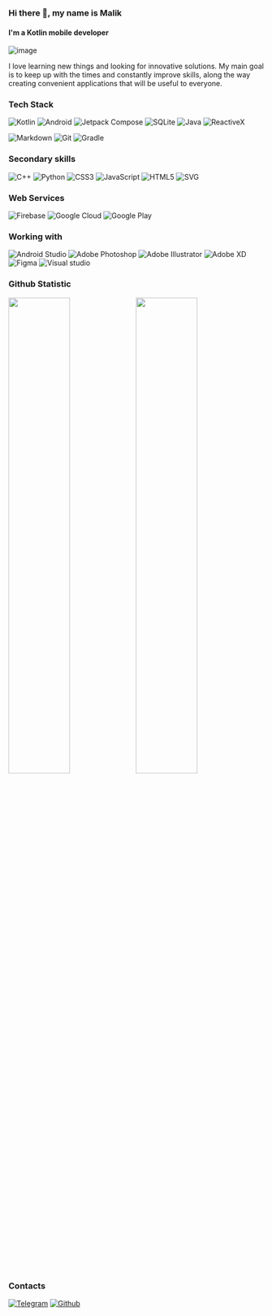 ### Hi there 👋, my name is Malik

#### I'm a Kotlin mobile developer

![image](https://user-images.githubusercontent.com/52178347/162585135-48cf838f-f0bc-4645-831b-e6610bd6df4b.png)


I love learning new things and looking for innovative solutions. My main goal is to keep up with the times and constantly improve skills, along the way creating convenient applications that will be useful to everyone. 


### Tech Stack
![Kotlin](https://img.shields.io/badge/Kotlin-a503fc?logo=kotlin&logoColor=white&style=for-the-badge)
![Android](https://img.shields.io/badge/Android-50f270?logo=android&logoColor=black&style=for-the-badge)
![Jetpack Compose](https://img.shields.io/static/v1?style=for-the-badge&message=Jetpack+Compose&color=4285F4&logo=Jetpack+Compose&logoColor=FFFFFF&label=)
![SQLite](https://img.shields.io/static/v1?style=for-the-badge&message=SQLite&color=003B57&logo=SQLite&logoColor=FFFFFF&label=)
![Java](https://img.shields.io/static/v1?style=for-the-badge&message=Java&color=007396&logo=Java&logoColor=FFFFFF&label=)
![ReactiveX](https://img.shields.io/static/v1?style=for-the-badge&message=RxJava&color=B7178C&logo=ReactiveX&logoColor=FFFFFF&label=)

![Markdown](https://img.shields.io/static/v1?style=for-the-badge&message=Markdown&color=FFFFFF&logo=Markdown&logoColor=000000&label=)
![Git](https://img.shields.io/static/v1?style=for-the-badge&message=Git&color=F05032&logo=Git&logoColor=FFFFFF&label=)
![Gradle](https://img.shields.io/static/v1?style=for-the-badge&message=Gradle&color=02303A&logo=Gradle&logoColor=FFFFFF&label=)

### Secondary skills
![C++](https://img.shields.io/static/v1?style=for-the-badge&message=C%2B%2B&color=00599C&logo=C%2B%2B&logoColor=FFFFFF&label=)
![Python](https://img.shields.io/static/v1?style=for-the-badge&message=Python&color=3776AB&logo=Python&logoColor=FFFFFF&label=)
![CSS3](https://img.shields.io/static/v1?style=for-the-badge&message=CSS3&color=1572B6&logo=CSS3&logoColor=FFFFFF&label=)
![JavaScript](https://img.shields.io/badge/Javascript-F7DF1E?logo=javascript&logoColor=black&style=for-the-badge)
![HTML5](https://img.shields.io/static/v1?style=for-the-badge&message=HTML5&color=E34F26&logo=HTML5&logoColor=FFFFFF&label=)
![SVG](https://img.shields.io/badge/Svg-FFB13B?logo=svg&logoColor=black&style=for-the-badge)

### Web Services
![Firebase](https://img.shields.io/badge/Firebase-e09200?logo=firebase&logoColor=white&style=for-the-badge)
![Google Cloud](https://img.shields.io/static/v1?style=for-the-badge&message=Google+Cloud+Platform&color=4285F4&logo=Google+Cloud&logoColor=FFFFFF&label=)
![Google Play](https://img.shields.io/static/v1?style=for-the-badge&message=Play+Console&color=414141&logo=Google+Play&logoColor=FFFFFF&label=)

### Working with
![Android Studio](https://img.shields.io/static/v1?style=for-the-badge&message=Android+Studio&color=222222&logo=Android+Studio&logoColor=3DDC84&label=)
![Adobe Photoshop](https://img.shields.io/badge/Adobe%20photoshop-222222?logo=adobe+photoshop&style=for-the-badge)
![Adobe Illustrator](https://img.shields.io/static/v1?style=for-the-badge&message=Adobe+Illustrator&color=222222&logo=Adobe+Illustrator&logoColor=FF9A00&label=)
![Adobe XD](https://img.shields.io/badge/Adobe%20xdesign-222222?logo=adobe+xd&style=for-the-badge)
![Figma](https://img.shields.io/badge/Figma-222222?logo=figma&logoColor=F24E1E&style=for-the-badge)
![Visual studio](https://img.shields.io/badge/Visual%20studio-222222?logo=visual+studio&logoColor=975fdc&style=for-the-badge)

### Github Statistic

<img src="https://github-readme-stats.vercel.app/api?username=T8RIN&count_private=true&show_icons=true&theme=merko" width="49%"/></a> 
<img src="https://github-readme-streak-stats.herokuapp.com/?user=T8RIN&theme=merko" width="49%"/></a> 

### Contacts

<a href="https://t.me/t8rin"><img alt="Telegram" src="https://img.shields.io/static/v1?style=for-the-badge&message=Telegram&color=26A5E4&logo=Telegram&logoColor=FFFFFF&label="/></a> 
<a href="https://github.com/t8rin"><img alt="Github" src="https://img.shields.io/static/v1?style=for-the-badge&message=GitHub&color=181717&logo=GitHub&logoColor=FFFFFF&label="/></a> 






